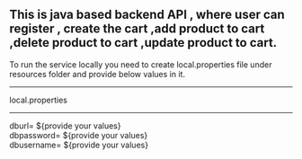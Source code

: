 This is java based backend API , where user can  register , create the cart ,add product to cart ,delete product to cart ,update product to cart.
-----------------

To run the service locally you need to create local.properties file under resources folder and provide below values in it.

***********************
local.properties
***********************
dburl= ${provide your values}\
dbpassword= ${provide your values}\
dbusername= ${provide your values}

